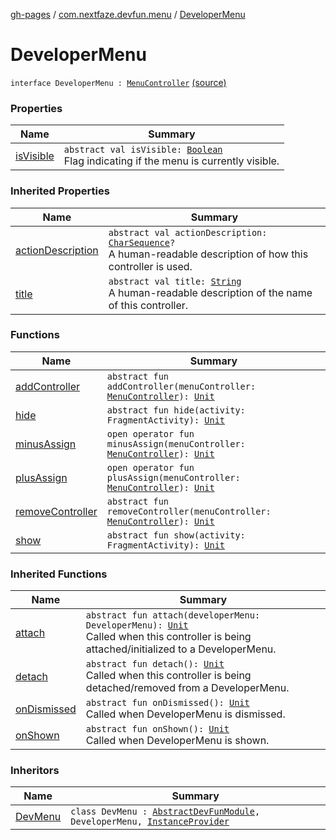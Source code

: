 [gh-pages](../../index.md) / [com.nextfaze.devfun.menu](../index.md) / [DeveloperMenu](.)

# DeveloperMenu

`interface DeveloperMenu : `[`MenuController`](../-menu-controller/index.md) [(source)](https://github.com/NextFaze/dev-fun/tree/master/devfun-menu/src/main/java/com/nextfaze/devfun/menu/DeveloperMenu.kt#L25)

### Properties

| Name | Summary |
|---|---|
| [isVisible](is-visible.md) | `abstract val isVisible: `[`Boolean`](https://kotlinlang.org/api/latest/jvm/stdlib/kotlin/-boolean/index.html)<br>Flag indicating if the menu is currently visible. |

### Inherited Properties

| Name | Summary |
|---|---|
| [actionDescription](../-menu-controller/action-description.md) | `abstract val actionDescription: `[`CharSequence`](https://kotlinlang.org/api/latest/jvm/stdlib/kotlin/-char-sequence/index.html)`?`<br>A human-readable description of how this controller is used. |
| [title](../-menu-controller/title.md) | `abstract val title: `[`String`](https://kotlinlang.org/api/latest/jvm/stdlib/kotlin/-string/index.html)<br>A human-readable description of the name of this controller. |

### Functions

| Name | Summary |
|---|---|
| [addController](add-controller.md) | `abstract fun addController(menuController: `[`MenuController`](../-menu-controller/index.md)`): `[`Unit`](https://kotlinlang.org/api/latest/jvm/stdlib/kotlin/-unit/index.html) |
| [hide](hide.md) | `abstract fun hide(activity: FragmentActivity): `[`Unit`](https://kotlinlang.org/api/latest/jvm/stdlib/kotlin/-unit/index.html) |
| [minusAssign](minus-assign.md) | `open operator fun minusAssign(menuController: `[`MenuController`](../-menu-controller/index.md)`): `[`Unit`](https://kotlinlang.org/api/latest/jvm/stdlib/kotlin/-unit/index.html) |
| [plusAssign](plus-assign.md) | `open operator fun plusAssign(menuController: `[`MenuController`](../-menu-controller/index.md)`): `[`Unit`](https://kotlinlang.org/api/latest/jvm/stdlib/kotlin/-unit/index.html) |
| [removeController](remove-controller.md) | `abstract fun removeController(menuController: `[`MenuController`](../-menu-controller/index.md)`): `[`Unit`](https://kotlinlang.org/api/latest/jvm/stdlib/kotlin/-unit/index.html) |
| [show](show.md) | `abstract fun show(activity: FragmentActivity): `[`Unit`](https://kotlinlang.org/api/latest/jvm/stdlib/kotlin/-unit/index.html) |

### Inherited Functions

| Name | Summary |
|---|---|
| [attach](../-menu-controller/attach.md) | `abstract fun attach(developerMenu: DeveloperMenu): `[`Unit`](https://kotlinlang.org/api/latest/jvm/stdlib/kotlin/-unit/index.html)<br>Called when this controller is being attached/initialized to a DeveloperMenu. |
| [detach](../-menu-controller/detach.md) | `abstract fun detach(): `[`Unit`](https://kotlinlang.org/api/latest/jvm/stdlib/kotlin/-unit/index.html)<br>Called when this controller is being detached/removed from a DeveloperMenu. |
| [onDismissed](../-menu-controller/on-dismissed.md) | `abstract fun onDismissed(): `[`Unit`](https://kotlinlang.org/api/latest/jvm/stdlib/kotlin/-unit/index.html)<br>Called when DeveloperMenu is dismissed. |
| [onShown](../-menu-controller/on-shown.md) | `abstract fun onShown(): `[`Unit`](https://kotlinlang.org/api/latest/jvm/stdlib/kotlin/-unit/index.html)<br>Called when DeveloperMenu is shown. |

### Inheritors

| Name | Summary |
|---|---|
| [DevMenu](../-dev-menu/index.md) | `class DevMenu : `[`AbstractDevFunModule`](../../com.nextfaze.devfun.core/-abstract-dev-fun-module/index.md)`, DeveloperMenu, `[`InstanceProvider`](../../com.nextfaze.devfun.inject/-instance-provider/index.md) |
